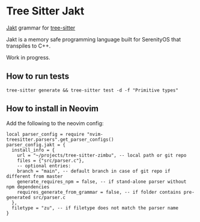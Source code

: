 # Tree Sitter Jakt

[Jakt](https://github.com/SerenityOS/jakt) grammar for [tree-sitter](https://github.com/tree-sitter/tree-sitter)

Jakt is a memory safe programming language built for SerenityOS that transpiles to C++.

Work in progress.

## How to run tests

```
tree-sitter generate && tree-sitter test -d -f "Primitive types"
```

## How to install in Neovim

Add the following to the neovim config:

```
local parser_config = require "nvim-treesitter.parsers".get_parser_configs()
parser_config.jakt = {
  install_info = {
    url = "~/projects/tree-sitter-zimbu", -- local path or git repo
    files = {"src/parser.c"},
    -- optional entries:
    branch = "main", -- default branch in case of git repo if different from master
    generate_requires_npm = false, -- if stand-alone parser without npm dependencies
    requires_generate_from_grammar = false, -- if folder contains pre-generated src/parser.c
  },
  filetype = "zu", -- if filetype does not match the parser name
}
```
